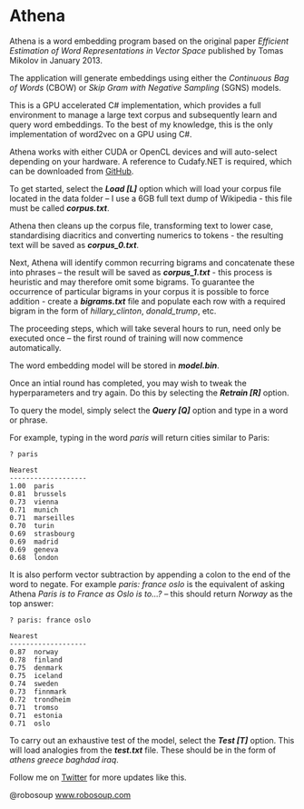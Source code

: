 # Athena

Athena is a word embedding program based on the original paper *Efficient Estimation of Word Representations in Vector Space* published by Tomas Mikolov in January 2013.

The application will generate embeddings using either the *Continuous Bag of Words* (CBOW) or *Skip Gram with Negative Sampling* (SGNS) models.

This is a GPU accelerated C# implementation, which provides a full environment to manage a large text corpus and subsequently learn and query word embeddings. To the best of my knowledge, this is the only implementation of word2vec on a GPU using C#.

Athena works with either CUDA or OpenCL devices and will auto-select depending on your hardware. A reference to Cudafy.NET is required, which can be downloaded from [GitHub](https://github.com/svn2github/cudafy).  

To get started, select the ***Load [L]*** option which will load your corpus file located in the data folder – I use a 6GB full text dump of Wikipedia - this file must be called ***corpus.txt***.

Athena then cleans up the corpus file, transforming text to lower case, standardising diacritics and converting numerics to tokens - the resulting text will be saved as ***corpus_0.txt***.

Next, Athena will identify common recurring bigrams and concatenate these into phrases – the result will be saved as ***corpus_1.txt*** - this process is heuristic and may therefore omit some bigrams. To guarantee the occurrence of particular bigrams in your corpus it is possible to force addition - create a ***bigrams.txt*** file and populate each row with a required bigram in the form of *hillary_clinton*, *donald_trump*, etc.

The proceeding steps, which will take several hours to run, need only be executed once – the first round of training will now commence automatically.

The word embedding model will be stored in ***model.bin***.

Once an intial round has completed, you may wish to tweak the hyperparameters and try again. Do this by selecting the ***Retrain [R]*** option.

To query the model, simply select the ***Query [Q]*** option and type in a word or phrase.

For example, typing in the word *paris* will return cities similar to Paris:

```
? paris

Nearest
-------------------
1.00  paris
0.81  brussels
0.73  vienna
0.71  munich
0.71  marseilles
0.70  turin
0.69  strasbourg
0.69  madrid
0.69  geneva
0.68  london
```

It is also perform vector subtraction by appending a colon to the end of the word to negate. For example *paris: france oslo* is the equivalent of asking Athena *Paris is to France as Oslo is to...?* – this should return *Norway* as the top answer:

```
? paris: france oslo

Nearest
-------------------
0.87  norway
0.78  finland
0.75  denmark
0.75  iceland
0.74  sweden
0.73  finnmark
0.72  trondheim
0.71  tromso
0.71  estonia
0.71  oslo
```

To carry out an exhaustive test of the model, select the ***Test [T]*** option. This will load analogies from the ***test.txt*** file. These should be in the form of *athens greece baghdad iraq*.

Follow me on [Twitter](https://twitter.com/Robosoup) for more updates like this.

@robosoup
www.robosoup.com
